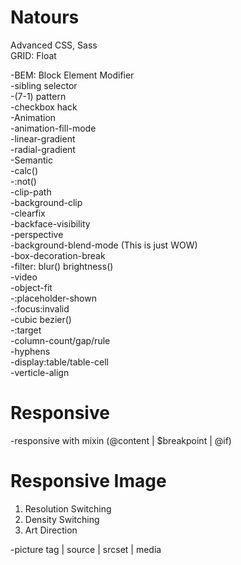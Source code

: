 # Natours
Advanced CSS, Sass<br>
GRID: Float

-BEM: Block Element Modifier<br>
-sibling selector<br>
-(7-1) pattern<br>
-checkbox hack<br>
-Animation<br>
-animation-fill-mode<br>
-linear-gradient<br>
-radial-gradient<br>
-Semantic<br>
-calc()<br>
-:not()<br>
-clip-path<br>
-background-clip<br>
-clearfix<br>
-backface-visibility<br>
-perspective<br>
-background-blend-mode (This is just WOW)<br>
-box-decoration-break<br>
-filter: blur() brightness()<br>
-video<br>
-object-fit<br>
-:placeholder-shown<br>
-:focus:invalid<br>
-cubic bezier()<br>
-:target<br>
-column-count/gap/rule<br>
-hyphens<br>
-display:table/table-cell<br>
-verticle-align<br>

# Responsive
-responsive with mixin (@content | $breakpoint | @if)

# Responsive Image

1. Resolution Switching
2. Density Switching
3. Art Direction

-picture tag | source | srcset | media


